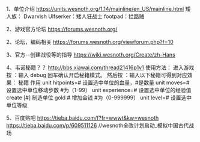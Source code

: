 1、单位介绍
https://units.wesnoth.org/1.14/mainline/en_US/mainline.html
矮人族：
Dwarvish Ulfserker：矮人狂战士
footpad：拦路贼

2、游戏官方论坛
https://forums.wesnoth.org/

2、论坛，编码相关
https://forums.wesnoth.org/viewforum.php?f=10

3、官方--创建战役等的指导
https://wiki.wesnoth.org/Create/zh-Hans

4、韦诺秘籍？？
http://bbs.xiawai.com/thread21416p1v1
使用方法：
进入游戏 按 ：输入 debug 回车确认开启秘籍模式。
然后按 ：输入以下秘籍可得到对应效果：
秘籍	作用
unit hitpoints=#	设置选中单位的血量，#是数量
unit moves=#	设置选中单位移动步数 #为（1-99）
unit experience=#	设置选中单位的经验值
create [#]	制造单位
gold #	增加金钱 #为（0-999999）
unit level=#	设置选中单位等级

5、百度贴吧
https://tieba.baidu.com/f?fr=wwwt&kw=wesnoth
https://tieba.baidu.com/p/609511126  //wesnoth全改计划启动_模拟中国古代战场